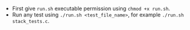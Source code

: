 - First give `run.sh` executable permission using `chmod +x run.sh`.
- Run any test using `./run.sh <test_file_name>`, for example `./run.sh stack_tests.c`.
